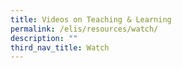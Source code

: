 ```yaml
---
title: Videos on Teaching & Learning
permalink: /elis/resources/watch/
description: ""
third_nav_title: Watch
---
```


